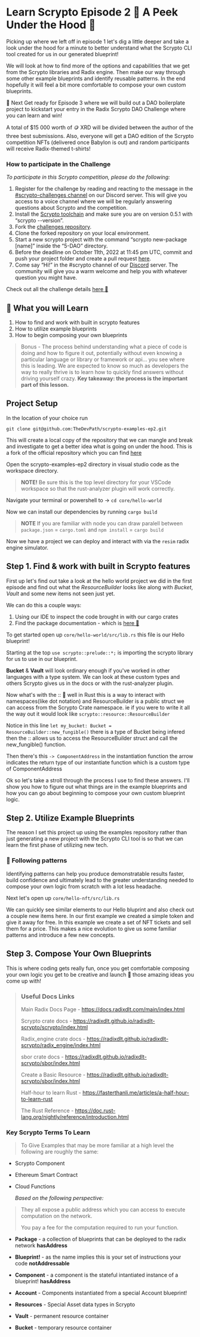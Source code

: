 # Learn Scrypto Episode 2 :microscope: A Peek Under the Hood :dna:

Picking up where we left off in episode 1 let's dig a little deeper and take a look under the hood for a minute to better understand what the Scrypto CLI tool created for us in our generated blueprint!

We will look at how to find more of the options and capabilities that we get from the Scrypto libraries and Radix engine. Then make our way through some other example blueprints and identify reusable patterns. In the end hopefully it will feel a bit more comfortable to compose your own custom blueprints.

:tada: Next Get ready for Episode 3 where we will build out a DAO boilerplate project to kickstart your entry in the Radix Scrypto DAO Challenge where you can learn and win!

A total of $15 000 worth of :coin: XRD will be divided between the author of the three best submissions. Also, everyone will get a DAO edition of the Scrypto competition NFTs (delivered once Babylon is out) and random participants will receive Radix-themed t-shirts!

### How to participate in the Challenge

_To participate in this Scrypto competition, please do the following:_

1. Register for the challenge by reading and reacting to the message in the [#scrypto-challenges channel](https://discord.com/channels/417762285172555786/1016714714471997471) on our Discord server. This will give you access to a voice channel where we will be regularly answering questions about Scrypto and the competition.
2. Install the [Scrypto toolchain](https://docs.radixdlt.com/main/scrypto/getting-started/install-scrypto.html) and make sure you are on version 0.5.1 with “scrypto --version”.
3. Fork the [challenges repository](https://github.com/radixdlt/scrypto-challenges).
4. Clone the forked repository on your local environment.
5. Start a new scrypto project with the command “scrypto new-package [name]” inside the “5-DAO” directory.
6. Before the deadline on October 11th, 2022 at 11:45 pm UTC, commit and push your project folder and create a pull request [here](https://github.com/radixdlt/scrypto-challenges/compare).
7. Come say “Hi!” in the #scrypto channel of our [Discord](http://discord.gg/radixdlt) server. The community will give you a warm welcome and help you with whatever question you might have.

Check out all the challenge details [here :eyes:](https://www.radixdlt.com/post/scrypto-dao-challenge-is-live)

## :brain: What you will Learn

1. How to find and work with built in scrypto features
2. How to utilize example blueprints
3. How to begin composing your own blueprints

> Bonus - The process behind understanding what a piece of code is doing and how to figure it out, potentially without even knowing a particular language or library or framework or api... you see where this is leading. We are expected to know so much as developers the way to really thrive is to learn how to quickly find answers without driving yourself crazy. **Key takeaway: the process is the important part of this lesson.**

## Project Setup

In the location of your choice run

`git clone git@github.com:TheDevPath/scrypto-examples-ep2.git`

This will create a local copy of the repository that we can mangle and break and investigate to get a better idea what is going on under the hood. This is a fork of the official repository which you can find [here](https://github.com/radixdlt/scrypto-examples)

Open the scrypto-examples-ep2 directory in visual studio code as the workspace directory.

> **NOTE!** Be sure this is the top level directory for your VSCode workspace so that the rust-analyzer plugin will work correctly.

Navigate your terminal or powershell to -> `cd core/hello-world`

Now we can install our dependencies by running `cargo build`

> **NOTE** If you are familiar with node you can draw paralell between
> `package.json` = `cargo.toml` and `npm install` = `cargo build`

Now we have a project we can deploy and interact with via the `resim` radix engine simulator.

## Step 1. Find & work with built in Scrypto features

First up let's find out take a look at the hello world project we did in the first episode and find out what the _ResourceBuilder_ looks like along with _Bucket_, _Vault_ and some new items not seen just yet.

We can do this a couple ways:

1. Using our IDE to inspect the code brought in with our cargo crates
2. Find the package documentation - which is [here :eyes:](https://radixdlt.github.io/radixdlt-scrypto/scrypto/index.html)

To get started open up `core/hello-world/src/lib.rs` this file is our Hello blueprint!

Starting at the top `use scrypto::prelude::*;` is importing the scrypto library for us to use in our blueprint.

**Bucket** & **Vault** will look ordinary enough if you've worked in other languages with a type system. We can look at these custom types and others Scrypto gives us in the docs or with the rust-analyzer plugin.

Now what's with the :: :thinking: well in Rust this is a way to interact with namespaces(like dot notation) and ResourceBuilder is a public struct we can access from the Scrypto Crate namespace. ie if you were to write it all the way out it would look like `scrypto::resource::ResourceBuilder`

Notice in this line `let my_bucket: Bucket = ResourceBuilder::new_fungible()` there is a type of Bucket being infered then the :: allows us to access the ResourceBuilder struct and call the new_fungible() function.

Then there's this `-> ComponentAddress` in the instantiation function the arrow indicates the return type of our instantiate function which is a custom type of ComponentAddress

Ok so let's take a stroll through the process I use to find these answers. I'll show you how to figure out what things are in the example blueprints and how you can go about beginning to compose your own custom blueprint logic.

## Step 2. Utilize Example Blueprints

The reason I set this project up using the examples repository rather than just generating a new project with the Scrypto CLI tool is so that we can learn the first phase of utilizing new tech.

### :jigsaw: **Following patterns**

Identifying patterns can help you produce demonstratable results faster, build confidence and ultimately lead to the greater understanding needed to compose your own logic from scratch with a lot less headache.

Next let's open up `core/hello-nft/src/lib.rs`

We can quickly see similar elements to our Hello bluprint and also check out a couple new items here. In our first example we created a simple token and give it away for free. In this example we create a set of NFT tickets and sell them for a price. This makes a nice evolution to give us some familiar patterns and introduce a few new concepts.

## Step 3. Compose Your Own Blueprints

This is where coding gets really fun, once you get comfortable composing your own logic you get to be creative and launch :rocket: those amazing ideas you come up with!

> ### Useful Docs Links
>
> Main Radix Docs Page - https://docs.radixdlt.com/main/index.html
>
> Scrypto crate docs -
> https://radixdlt.github.io/radixdlt-scrypto/scrypto/index.html
>
> Radix_engine crate docs -
> https://radixdlt.github.io/radixdlt-scrypto/radix_engine/index.html
>
> sbor crate docs - https://radixdlt.github.io/radixdlt-scrypto/sbor/index.html
>
> Create a Basic Resource - https://radixdlt.github.io/radixdlt-scrypto/sbor/index.html
>
> Half-hour to learn Rust - https://fasterthanli.me/articles/a-half-hour-to-learn-rust
>
> The Rust Reference - https://doc.rust-lang.org/nightly/reference/introduction.html

### Key Scrypto Terms To Learn

> To Give Examples that may be more familiar at a high level the following are roughly the same:

- Scrypto Component
- Ethereum Smart Contract
- Cloud Functions

  _Based on the following perspective:_

> They all expose a public address which you can access to execute computation on the network.
>
> You pay a fee for the computation required to run your function.

- **Package** - a collection of blueprints that can be deployed to the radix network **hasAddress**
- **Blueprint!** - as the name implies this is your set of instructions your code **notAddressable**
- **Component** - a component is the stateful intantiated instance of a blueprint! **hasAddress**

- **Account** - Components instantiated from a special Account blueprint!

- **Resources** - Special Asset data types in Scrypto
- **Vault** - permanent resource container
- **Bucket** - temporary resource container
